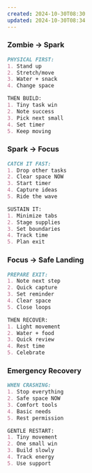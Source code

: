 ```yaml
---
created: 2024-10-30T08:30
updated: 2024-10-30T08:34
---
```

### Zombie → Spark
```markdown
PHYSICAL FIRST:
1. Stand up
2. Stretch/move
3. Water + snack
4. Change space

THEN BUILD:
1. Tiny task win
2. Note success
3. Pick next small
4. Set timer
5. Keep moving
```

### Spark → Focus
```markdown
CATCH IT FAST:
1. Drop other tasks
2. Clear space NOW
3. Start timer
4. Capture ideas
5. Ride the wave

SUSTAIN IT:
1. Minimize tabs
2. Stage supplies
3. Set boundaries
4. Track time
5. Plan exit
```

### Focus → Safe Landing
```markdown
PREPARE EXIT:
1. Note next step
2. Quick capture
3. Set reminder
4. Clear space
5. Close loops

THEN RECOVER:
1. Light movement
2. Water + food
3. Quick review
4. Rest time
5. Celebrate
```

### Emergency Recovery
```markdown
WHEN CRASHING:
1. Stop everything
2. Safe space NOW
3. Comfort tools
4. Basic needs
5. Rest permission

GENTLE RESTART:
1. Tiny movement
2. One small win
3. Build slowly
4. Track energy
5. Use support
```
